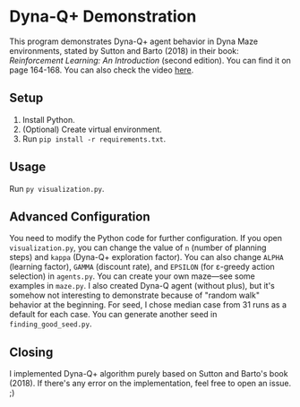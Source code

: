# Dyna-Q+ Demonstration

This program demonstrates Dyna-Q+ agent behavior in Dyna Maze environments, stated by Sutton and Barto (2018) in their book: _Reinforcement Learning: An Introduction_ (second edition). You can find it on page 164-168. You can also check the video [here](https://youtu.be/k0GZ5xt2Y5Y).

## Setup
1. Install Python.
2. (Optional) Create virtual environment.
3. Run `pip install -r requirements.txt`.

## Usage
Run `py visualization.py`.

## Advanced Configuration
You need to modify the Python code for further configuration. If you open `visualization.py`, you can change the value of `n` (number of planning steps) and `kappa` (Dyna-Q+ exploration factor). You can also change `ALPHA` (learning factor), `GAMMA` (discount rate), and `EPSILON` (for ε-greedy action selection) in `agents.py`. You can create your own maze—see some examples in `maze.py`. I also created Dyna-Q agent (without plus), but it's somehow not interesting to demonstrate because of "random walk" behavior at the beginning. For seed, I chose median case from 31 runs as a default for each case. You can generate another seed in `finding_good_seed.py`.

## Closing
I implemented Dyna-Q+ algorithm purely based on Sutton and Barto's book (2018). If there's any error on the implementation, feel free to open an issue. ;)
